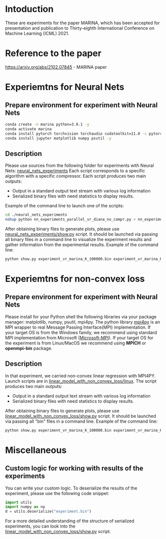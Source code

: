 # Intoduction

These are experiments for the paper MARINA, which has been accepted for presentation and publication to Thirty-eighth International Conference on Machine Learning (ICML) 2021.

# Reference to the paper
https://arxiv.org/abs/2102.07845 - MARINA paper

# Experiemtns for Neural Nets

## Prepare environment for experiment with Neural Nets 

```bash
conda create -n marina python=3.9.1 -y
conda activate marina
conda install pytorch torchvision torchaudio cudatoolkit=11.0 -c pytorch -c conda-forge -y
conda install jupyter matplotlib numpy psutil -y
```

## Description

Please use sources from the following folder for experiments with Neural Nets: [neural_nets_experiments](neural_nets_experiments)
Each script corresponds to a specific algorithm with a specific compressor. Each script produces two main outputs:
- Output in a standard output text stream with various log information
- Serialized binary files with need statistics to display results.

Example of the command line to launch one of the scripts:

```bash
cd ./neural_nets_experiments 
nohup python nn_experiments_parallel_vr_diana_no_compr.py > nn_experiments_parallel_vr_diana_no_compr.txt &
```

After obtaining binary files to generate plots, please use [neural_nets_experiments/show.py](neural_nets_experiments/show.py) script. It should be launched via passing all binary files in a command line to visualize the experiment results and gather information from the experimental results. Example of the command line:
```bash
python show.py experiment_vr_marina_K_100000.bin experiment_vr_marina_K_500000.bin > info.txt
```

# Experiemtns for non-convex loss

## Prepare environment for experiment with Neural Nets 
Please install for your Python shell the following libraries via your package manager: matplotlib, numpy, psutil, mpi4py. The python library [mpi4py](https://mpi4py.readthedocs.io/en/stable/index.html) is an MPI wrapper to real Message Passing Interface(MPI) implementation. If your target OS is from the Windows family, we recommend using standard MPI implementation from Microsoft ([Microsoft-MPI](https://docs.microsoft.com/en-us/message-passing-interface/microsoft-mpi)). If your target OS for the experiment is from Linux/MacOS we recommend using **MPICH** or **openmpi-bin** package. 

## Description

In that experiment, we carried non-convex linear regression with MPI4PY. Launch scripts are in [linear_model_with_non_convex_loss/linux](linear_model_with_non_convex_loss/linux). The script produces two main outputs:
- Output in a standard output text stream with various log information
- Serialized binary files with need statistics to display results.

After obtaining binary files to generate plots, please use [linear_model_with_non_convex_loss/show.py](linear_model_with_non_convex_loss/show.py) script. It should be launched via passing all "bin" files in a command line. Example of the command line:
```bash
python show.py experiment_vr_marina_K_100000.bin experiment_vr_marina_K_500000.bin > info.txt
```

# Miscellaneous

## Custom logic for working with results of the experiments
You can write your custom logic. To deserialize the results of the experiment, please use the following code snippet:
```python
import utils 
import numpy as np
d = utils.deserialize("experiment.bin")
```
For a more detailed understanding of the structure of serialized experiments, you can look into the [linear_model_with_non_convex_loss/show.py](linear_model_with_non_convex_loss/show.py) script.

